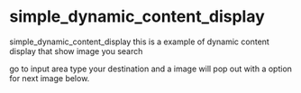 # simple_dynamic_content_display
 simple_dynamic_content_display
this is a example of dynamic content display that show image you search


go to input area type your destination and a image will pop out with a option for next image below.
